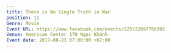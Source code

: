 ```yaml
---
title: There is No Single Truth in War
position: 11
Genre: Movie
Event URL: https://www.facebook.com/events/525722097766393
Venue: American Center 170 Ngọc Khánh
Event date: 2017-08-23 07:00:00 +07:00
---
```


